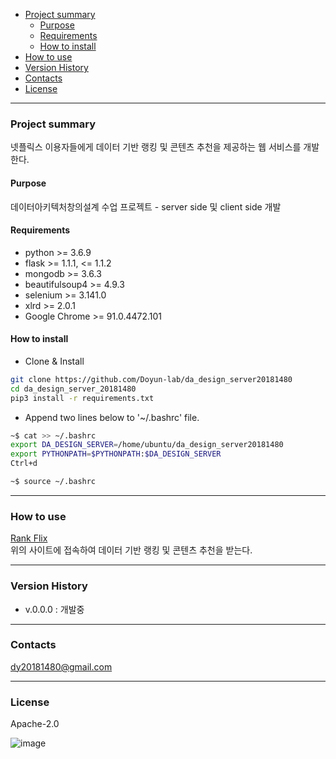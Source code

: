 - [Project summary](#da-design-server)
  - [Purpose](#purpose)
  - [Requirements](#requirements)
  - [How to install](#how-to-install)
- [How to use](#how-to-use)
- [Version History](#version-history)
- [Contacts](#contacts)
- [License](#license)

---

### Project summary
넷플릭스 이용자들에게 데이터 기반 랭킹 및 콘텐츠 추천을 제공하는 웹 서비스를 개발한다.

#### Purpose
데이터아키텍처창의설계 수업 프로젝트 - server side 및 client side 개발

#### Requirements

* python >= 3.6.9
* flask >= 1.1.1, <= 1.1.2
* mongodb >= 3.6.3
* beautifulsoup4 >= 4.9.3
* selenium >= 3.141.0
* xlrd >= 2.0.1
* Google Chrome >= 91.0.4472.101

#### How to install

* Clone & Install

```sh
git clone https://github.com/Doyun-lab/da_design_server20181480
cd da_design_server_20181480
pip3 install -r requirements.txt
```

* Append two lines below to '~/.bashrc' file.

```sh
~$ cat >> ~/.bashrc
export DA_DESIGN_SERVER=/home/ubuntu/da_design_server20181480
export PYTHONPATH=$PYTHONPATH:$DA_DESIGN_SERVER
Ctrl+d

~$ source ~/.bashrc
```

---

### How to use

[Rank Flix](http://54.180.151.149:11100/)  
위의 사이트에 접속하여 데이터 기반 랭킹 및 콘텐츠 추천을 받는다.

---

### Version History

* v.0.0.0 : 개발중

---

### Contacts

dy20181480@gmail.com

---

### License

Apache-2.0

![image](https://user-images.githubusercontent.com/70316401/118920316-2b126180-b971-11eb-8a4a-9ffd7f7334b3.png)
